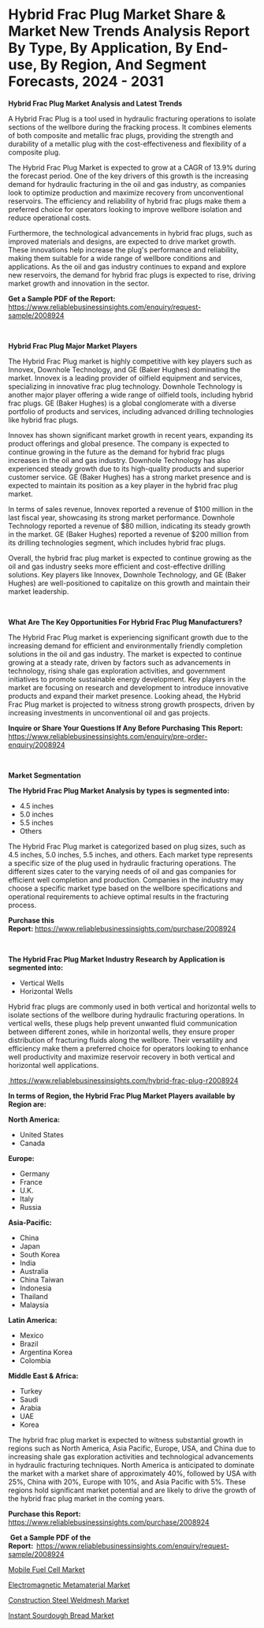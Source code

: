 <p><h1>Hybrid Frac Plug Market Share & Market New Trends Analysis Report By Type, By Application, By End-use, By Region, And Segment Forecasts, 2024 - 2031</h1></p><p><strong>Hybrid Frac Plug Market Analysis and Latest Trends</strong></p>
<p><p>A Hybrid Frac Plug is a tool used in hydraulic fracturing operations to isolate sections of the wellbore during the fracking process. It combines elements of both composite and metallic frac plugs, providing the strength and durability of a metallic plug with the cost-effectiveness and flexibility of a composite plug.</p><p>The Hybrid Frac Plug Market is expected to grow at a CAGR of 13.9% during the forecast period. One of the key drivers of this growth is the increasing demand for hydraulic fracturing in the oil and gas industry, as companies look to optimize production and maximize recovery from unconventional reservoirs. The efficiency and reliability of hybrid frac plugs make them a preferred choice for operators looking to improve wellbore isolation and reduce operational costs.</p><p>Furthermore, the technological advancements in hybrid frac plugs, such as improved materials and designs, are expected to drive market growth. These innovations help increase the plug's performance and reliability, making them suitable for a wide range of wellbore conditions and applications. As the oil and gas industry continues to expand and explore new reservoirs, the demand for hybrid frac plugs is expected to rise, driving market growth and innovation in the sector.</p></p>
<p><strong>Get a Sample PDF of the Report:&nbsp;</strong> <a href="https://www.reliablebusinessinsights.com/enquiry/request-sample/2008924">https://www.reliablebusinessinsights.com/enquiry/request-sample/2008924</a></p>
<p>&nbsp;</p>
<p><strong>Hybrid Frac Plug Major Market Players</strong></p>
<p><p>The Hybrid Frac Plug market is highly competitive with key players such as Innovex, Downhole Technology, and GE (Baker Hughes) dominating the market. Innovex is a leading provider of oilfield equipment and services, specializing in innovative frac plug technology. Downhole Technology is another major player offering a wide range of oilfield tools, including hybrid frac plugs. GE (Baker Hughes) is a global conglomerate with a diverse portfolio of products and services, including advanced drilling technologies like hybrid frac plugs.</p><p>Innovex has shown significant market growth in recent years, expanding its product offerings and global presence. The company is expected to continue growing in the future as the demand for hybrid frac plugs increases in the oil and gas industry. Downhole Technology has also experienced steady growth due to its high-quality products and superior customer service. GE (Baker Hughes) has a strong market presence and is expected to maintain its position as a key player in the hybrid frac plug market.</p><p>In terms of sales revenue, Innovex reported a revenue of $100 million in the last fiscal year, showcasing its strong market performance. Downhole Technology reported a revenue of $80 million, indicating its steady growth in the market. GE (Baker Hughes) reported a revenue of $200 million from its drilling technologies segment, which includes hybrid frac plugs.</p><p>Overall, the hybrid frac plug market is expected to continue growing as the oil and gas industry seeks more efficient and cost-effective drilling solutions. Key players like Innovex, Downhole Technology, and GE (Baker Hughes) are well-positioned to capitalize on this growth and maintain their market leadership.</p></p>
<p>&nbsp;</p>
<p><strong>What Are The Key Opportunities For Hybrid Frac Plug Manufacturers?</strong></p>
<p><p>The Hybrid Frac Plug market is experiencing significant growth due to the increasing demand for efficient and environmentally friendly completion solutions in the oil and gas industry. The market is expected to continue growing at a steady rate, driven by factors such as advancements in technology, rising shale gas exploration activities, and government initiatives to promote sustainable energy development. Key players in the market are focusing on research and development to introduce innovative products and expand their market presence. Looking ahead, the Hybrid Frac Plug market is projected to witness strong growth prospects, driven by increasing investments in unconventional oil and gas projects.</p></p>
<p><strong>Inquire or Share Your Questions If Any Before Purchasing This Report:</strong> <a href="https://www.reliablebusinessinsights.com/enquiry/pre-order-enquiry/2008924">https://www.reliablebusinessinsights.com/enquiry/pre-order-enquiry/2008924</a></p>
<p>&nbsp;</p>
<p><strong>Market Segmentation</strong></p>
<p><strong>The Hybrid Frac Plug Market Analysis by types is segmented into:</strong></p>
<p><ul><li>4.5 inches</li><li>5.0 inches</li><li>5.5 inches</li><li>Others</li></ul></p>
<p><p>The Hybrid Frac Plug market is categorized based on plug sizes, such as 4.5 inches, 5.0 inches, 5.5 inches, and others. Each market type represents a specific size of the plug used in hydraulic fracturing operations. The different sizes cater to the varying needs of oil and gas companies for efficient well completion and production. Companies in the industry may choose a specific market type based on the wellbore specifications and operational requirements to achieve optimal results in the fracturing process.</p></p>
<p><strong>Purchase this Report:&nbsp;</strong><a href="https://www.reliablebusinessinsights.com/purchase/2008924">https://www.reliablebusinessinsights.com/purchase/2008924</a></p>
<p>&nbsp;</p>
<p><strong>The Hybrid Frac Plug Market Industry Research by Application is segmented into:</strong></p>
<p><ul><li>Vertical Wells</li><li>Horizontal Wells</li></ul></p>
<p><p>Hybrid frac plugs are commonly used in both vertical and horizontal wells to isolate sections of the wellbore during hydraulic fracturing operations. In vertical wells, these plugs help prevent unwanted fluid communication between different zones, while in horizontal wells, they ensure proper distribution of fracturing fluids along the wellbore. Their versatility and efficiency make them a preferred choice for operators looking to enhance well productivity and maximize reservoir recovery in both vertical and horizontal well applications.</p></p>
<p><a href="https://www.reliablebusinessinsights.com/hybrid-frac-plug-r2008924">&nbsp;https://www.reliablebusinessinsights.com/hybrid-frac-plug-r2008924</a></p>
<p><strong>In terms of Region, the Hybrid Frac Plug Market Players available by Region are:</strong></p>
<p>
    <p> <strong> North America: </strong>
        <ul>
            <li>United States</li>
            <li>Canada</li>
        </ul>
        </p> 
    <p> <strong> Europe: </strong>
        <ul>
            <li>Germany</li>
            <li>France</li>
            <li>U.K.</li>
            <li>Italy</li>
            <li>Russia</li>
        </ul>
        </p> 
    <p> <strong> Asia-Pacific: </strong>
        <ul>
            <li>China</li>
            <li>Japan</li>
            <li>South Korea</li>
            <li>India</li>
            <li>Australia</li>
            <li>China Taiwan</li>
            <li>Indonesia</li>
            <li>Thailand</li>
            <li>Malaysia</li>
        </ul>
        </p> 
    <p> <strong> Latin America: </strong>
        <ul>
            <li>Mexico</li>
            <li>Brazil</li>
            <li>Argentina Korea</li>
            <li>Colombia</li>
        </ul>
        </p> 
    <p> <strong> Middle East & Africa: </strong>
        <ul>
            <li>Turkey</li>
            <li>Saudi</li>
            <li>Arabia</li>
            <li>UAE</li>
            <li>Korea</li>
        </ul>
    </p>
    </p>
<p><p>The hybrid frac plug market is expected to witness substantial growth in regions such as North America, Asia Pacific, Europe, USA, and China due to increasing shale gas exploration activities and technological advancements in hydraulic fracturing techniques. North America is anticipated to dominate the market with a market share of approximately 40%, followed by USA with 25%, China with 20%, Europe with 10%, and Asia Pacific with 5%. These regions hold significant market potential and are likely to drive the growth of the hybrid frac plug market in the coming years.</p></p>
<p><strong>Purchase this Report: </strong><a href="https://www.reliablebusinessinsights.com/purchase/2008924">https://www.reliablebusinessinsights.com/purchase/2008924</a></p>
<p>&nbsp;<strong>Get a Sample PDF of the Report:&nbsp;&nbsp;</strong><a href="https://www.reliablebusinessinsights.com/enquiry/request-sample/2008924">https://www.reliablebusinessinsights.com/enquiry/request-sample/2008924</a></p>
<p><strong></strong></p>
<p><p><a href="https://www.linkedin.com/pulse/mobile-fuel-cell-market-investigation-industry-evolution-forecast-m0rxc">Mobile Fuel Cell Market</a></p><p><a href="https://www.linkedin.com/pulse/global-electromagnetic-metamaterial-industry-research-report-vefef">Electromagnetic Metamaterial Market</a></p><p><a href="https://github.com/EveKerluke2023/Market-Research-Report-List-2/blob/main/construction-steel-weldmesh-market.md">Construction Steel Weldmesh Market</a></p><p><a href="https://github.com/angeliabkratze/Market-Research-Report-List-2/blob/main/instant-sourdough-bread-market.md">Instant Sourdough Bread Market</a></p></p>